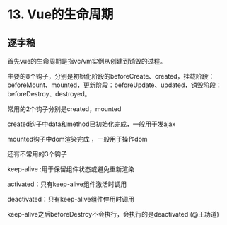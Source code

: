 # 13. Vue的生命周期

## 逐字稿

首先vue的生命周期是指vc/vm实例从创建到销毁的过程。

主要的8个钩子，分别是初始化阶段的beforeCreate、created，挂载阶段：beforeMount、mounted，更新阶段：beforeUpdate、updated，销毁阶段：beforeDestroy、destroyed。

常用的2个钩子分别是created，mounted

created钩子中data和method已初始化完成，一般用于发ajax

mounted钩子中dom渲染完成 ，一般用于操作dom

还有不常用的3个钩子

keep-alive :用于保留组件状态或避免重新渲染

activated：只有keep-alive组件激活时调用

deactivated：只有keep-alive组件停用时调用

keep-alive之后beforeDestroy不会执行，会执行的是deactivated
(@王功道)
